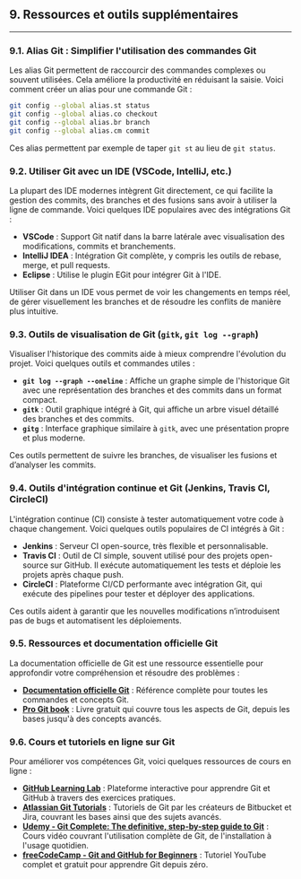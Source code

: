 ## 9. Ressources et outils supplémentaires

---

### 9.1. Alias Git : Simplifier l'utilisation des commandes Git
Les alias Git permettent de raccourcir des commandes complexes ou souvent utilisées. Cela améliore la productivité en réduisant la saisie. Voici comment créer un alias pour une commande Git :
```bash
git config --global alias.st status
git config --global alias.co checkout
git config --global alias.br branch
git config --global alias.cm commit
```
Ces alias permettent par exemple de taper `git st` au lieu de `git status`.

### 9.2. Utiliser Git avec un IDE (VSCode, IntelliJ, etc.)
La plupart des IDE modernes intègrent Git directement, ce qui facilite la gestion des commits, des branches et des fusions sans avoir à utiliser la ligne de commande. Voici quelques IDE populaires avec des intégrations Git :

- **VSCode** : Support Git natif dans la barre latérale avec visualisation des modifications, commits et branchements.
- **IntelliJ IDEA** : Intégration Git complète, y compris les outils de rebase, merge, et pull requests.
- **Eclipse** : Utilise le plugin EGit pour intégrer Git à l'IDE.
  
Utiliser Git dans un IDE vous permet de voir les changements en temps réel, de gérer visuellement les branches et de résoudre les conflits de manière plus intuitive.

### 9.3. Outils de visualisation de Git (`gitk`, `git log --graph`)
Visualiser l'historique des commits aide à mieux comprendre l'évolution du projet. Voici quelques outils et commandes utiles :

- **`git log --graph --oneline`** : Affiche un graphe simple de l'historique Git avec une représentation des branches et des commits dans un format compact.
- **`gitk`** : Outil graphique intégré à Git, qui affiche un arbre visuel détaillé des branches et des commits.
- **`gitg`** : Interface graphique similaire à `gitk`, avec une présentation propre et plus moderne.
  
Ces outils permettent de suivre les branches, de visualiser les fusions et d’analyser les commits.

### 9.4. Outils d'intégration continue et Git (Jenkins, Travis CI, CircleCI)
L'intégration continue (CI) consiste à tester automatiquement votre code à chaque changement. Voici quelques outils populaires de CI intégrés à Git :

- **Jenkins** : Serveur CI open-source, très flexible et personnalisable.
- **Travis CI** : Outil de CI simple, souvent utilisé pour des projets open-source sur GitHub. Il exécute automatiquement les tests et déploie les projets après chaque push.
- **CircleCI** : Plateforme CI/CD performante avec intégration Git, qui exécute des pipelines pour tester et déployer des applications.

Ces outils aident à garantir que les nouvelles modifications n’introduisent pas de bugs et automatisent les déploiements.

### 9.5. Ressources et documentation officielle Git
La documentation officielle de Git est une ressource essentielle pour approfondir votre compréhension et résoudre des problèmes :

- **[Documentation officielle Git](https://git-scm.com/doc)** : Référence complète pour toutes les commandes et concepts Git.
- **[Pro Git book](https://git-scm.com/book/en/v2)** : Livre gratuit qui couvre tous les aspects de Git, depuis les bases jusqu'à des concepts avancés.

### 9.6. Cours et tutoriels en ligne sur Git
Pour améliorer vos compétences Git, voici quelques ressources de cours en ligne :

- **[GitHub Learning Lab](https://lab.github.com/)** : Plateforme interactive pour apprendre Git et GitHub à travers des exercices pratiques.
- **[Atlassian Git Tutorials](https://www.atlassian.com/git/tutorials)** : Tutoriels de Git par les créateurs de Bitbucket et Jira, couvrant les bases ainsi que des sujets avancés.
- **[Udemy - Git Complete: The definitive, step-by-step guide to Git](https://www.udemy.com/course/git-complete/)** : Cours vidéo couvrant l'utilisation complète de Git, de l'installation à l'usage quotidien.
- **[freeCodeCamp - Git and GitHub for Beginners](https://www.youtube.com/watch?v=RGOj5yH7evk)** : Tutoriel YouTube complet et gratuit pour apprendre Git depuis zéro.
